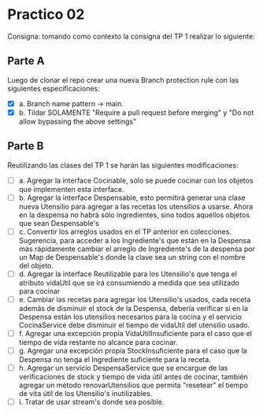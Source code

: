 # Practico 02

Consigna: tomando como contexto la consigna del TP 1 realizar lo siguiente:

## Parte A

Luego de clonar el repo crear una nueva Branch protection rule con las siguientes especificaciones:

- [x] a. Branch name pattern -> main.
- [x] b. Tildar SOLAMENTE "Require a pull request before merging" y "Do not allow bypassing the above settings"

## Parte B

Reutilizando las clases del TP 1 se harán las siguientes modificaciones:

- [ ] a. Agregar la interface Cocinable, sólo se puede cocinar con los objetos que implementen esta interface.
- [ ] b. Agregar la interface Despensable, esto permitirá generar una clase nueva Utensilio para agregar a las recetas los utensilios a usarse. Ahora en la despensa no habrá sólo ingredientes, sino todos aquellos objetos que sean Despensable's
- [ ] c. Convertir los arreglos usados en el TP anterior en colecciones. Sugerencia, para acceder a los Ingrediente's que están en la Despensa más rápidamente cambiar el arreglo de Ingrediente's de la despensa por un Map de Despensable's donde la clave sea un string con el nombre del objeto.
- [ ] d. Agregar la interface Reutilizable para los Utensilio's que tenga el atributo vidaUtil que se irá consumiendo a medida que sea utilizado para cocinar
- [ ] e. Cambiar las recetas para agregar los Utensilio's usados, cada receta además de disminuir el stock de la Despensa, debería verificar si en la Despensa están los utensilios necesarios para la cocina y el servicio CocinaService debe disminuir el tiempo de vidaUtil del utensilio usado.
- [ ] f. Agregar una excepción propia VidaUtilInsuficiente para el caso que el tiempo de vida restante no alcance para cocinar.
- [ ] g. Agregar una excepción propia StockInsuficiente para el caso que la Despensa no tenga el Ingrediente suficiente para la receta.
- [ ] h. Agregar un servicio DespensaService que se encargue de las verificaciones de stock y tiempo de vida útil antes de cocinar, también agregar un método renovarUtensilios que permita "resetear" el tiempo de vita útil de los Utensilio's inutilizables.
- [ ] i. Tratar de usar stream's donde sea posible.
